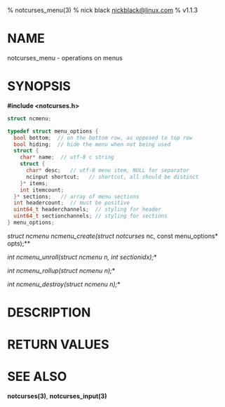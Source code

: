 % notcurses_menu(3)
% nick black <nickblack@linux.com>
% v1.1.3

# NAME

notcurses_menu - operations on menus

# SYNOPSIS

**#include <notcurses.h>**

```c
struct ncmenu;

typedef struct menu_options {
  bool bottom;  // on the bottom row, as opposed to top row
  bool hiding;  // hide the menu when not being used
  struct {
    char* name;  // utf-8 c string
    struct {
      char* desc;   // utf-8 menu item, NULL for separator
      ncinput shortcut;   // shortcut, all should be distinct
    }* items;
    int itemcount;
  }* sections;   // array of menu sections
  int headercount;  // must be positive
  uint64_t headerchannels;  // styling for header
  uint64_t sectionchannels; // styling for sections
} menu_options;
```

**struct ncmenu* ncmenu_create(struct notcurses* nc, const menu_options* opts);**

**int ncmenu_unroll(struct ncmenu* n, int sectionidx);**

**int ncmenu_rollup(struct ncmenu* n);**

**int ncmenu_destroy(struct ncmenu* n);**

# DESCRIPTION


# RETURN VALUES


# SEE ALSO

**notcurses(3)**, **notcurses_input(3)**
